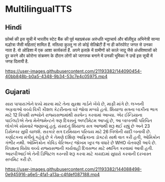 # MultilingualTTS
## Hindi
फ़ोर्ब्स की इस सूची में भारतीय स्टेट बैंक की पूर्व महाप्रबंधक अरुंधति भट्टाचार्य और बॉलीवुड अभिनेत्री सान्या मल्होत्रा जैसी महिलाएं शामिल हैं. मतिल्दा कुल्लू ना तो कोई सेलिब्रेटी हैं ना ही कॉरपोरेट जगत से उनका नाता है. वो ओडिशा में एक आशा कार्यकर्ता हैं. अपने इलाक़े में ग्रामीणों को काले जादू जैसे अंधविश्वासों को दूर करने और कोरोना संक्रमण के दौरान लोगों को जागरुक बनाने में उनकी भूमिका ने उन्हें इस सूची में जगह दिलायी है.

https://user-images.githubusercontent.com/21193382/144090454-40bb848b-b0a5-4348-9b34-53c7e4c05975.mp4


## Gujarati
સારા પાપારાઝોને ધક્કો મારવા માટે તેના સુરક્ષા ગાર્ડને ખેંચે છે, માફી માંગે છે.
લગ્નની અફવાઓ વચ્ચે વિકી કૌશલ કેટરીનાના ઘરે જોવા મળ્યો હતો.
શિયાળા સત્રના બાકીના ભાગ માટે 12 વિપક્ષી સભ્યોને રાજ્યસભામાંથી સસ્પેન્ડ કરવામાં આવ્યા.
એર ઈન્ડિયાના પાઈલટોએ તેના મેનેજમેન્ટને ત્રણ દિવસનું અલ્ટીમેટમ આપ્યું છે, આ બાબતથી પરિચિત લોકોએ સોમવારે જણાવ્યું હતું.
સંસદનું શિયાળા સત્ર આજથી શરૂ થઈ રહ્યું છે અને 23 ડિસેમ્બર સુધી ચાલશે.
સરકારે સત્ર દરમિયાન પરિચય માટે 26 બિલોની યાદી બનાવી છે.
કર્ણાટકના મંત્રીનું કહેવું છે કે તેમણે દક્ષિણ આફ્રિકાના ડૉક્ટરો સાથે વાત કરી હતી, ઓમિક્રોન ગંભીર નથી.
ઓમ્નિક્રોન કોવિડ વેરિઅન્ટ જોખમ ખૂબ જ વધારે છે WHO ચેતવણી આપે છે.
વિપક્ષના વિરોધ વચ્ચે રાજ્યસભાની કાર્યવાહી દિવસભર માટે સ્થગિત કરવામાં આવી હતી.
આરબીઆઈએ તેની ડિજિટલ કરન્સી શરૂ કરવા માટે કાયદામાં સુધારો કરવાની દરખાસ્ત સબમિટ કરી છે.

https://user-images.githubusercontent.com/21193382/144088498-0e945916-a6e5-4fa1-a13a-c4fdef087188.mp4

